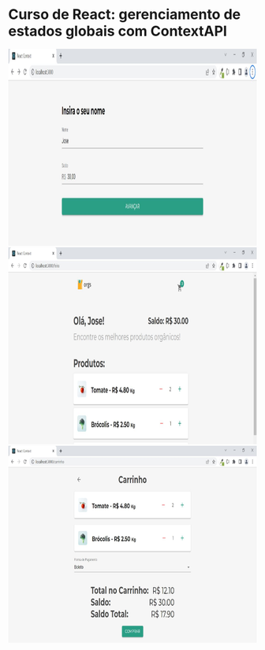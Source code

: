 # Curso de React: gerenciamento de estados globais com ContextAPI

<img src="./src/assets/HomeImage.JPG" height="400" width="800">
<img src="./src/assets/FeiraImage.JPG" height="400" width="800">
<img src="./src/assets/CarrinhoImage.JPG" height="400" width="800">
